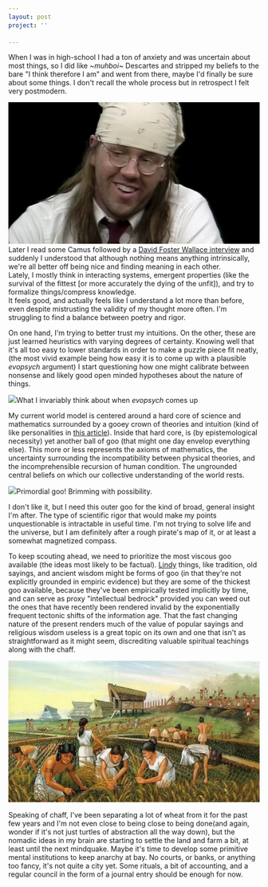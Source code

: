 ```yaml
---
layout: post
project: ''

---
```

When I was in high-school I had a ton of anxiety and was uncertain about most things, so I did like \~_muhboi_\~ Descartes and stripped my beliefs to the bare "I think therefore I am" and went from there, maybe I'd finally be sure about some things. I don't recall the whole process but in retrospect I felt very postmodern.

![](/uploads/dfw.jpg)  
Later I read some Camus followed by a [David Foster Wallace interview](https://www.youtube.com/watch?v=GopJ1x7vK2Q) and suddenly I understood that although nothing means anything intrinsically, we're all better off being nice and finding meaning in each other.  
Lately, I mostly think in interacting systems, emergent properties (like the survival of the fittest \[or more accurately the dying of the unfit\]), and try to formalize things/compress knowledge.  
It feels good, and actually feels like I understand a lot more than before, even despite mistrusting the validity of my thought more often. I'm struggling to find a balance between poetry and rigor.

On one hand, I'm trying to better trust my intuitions. On the other, these are just learned heuristics with varying degrees of certainty. Knowing well that it's all too easy to lower standards in order to make a puzzle piece fit neatly, (the most vivid example being how easy it is to come up with a plausible _evopsych_ argument) I start questioning how one might calibrate between nonsense and likely good open minded hypotheses about the nature of things.

![](https://www.history.com/.image/ar_16:9%2Cc_fill%2Ccs_srgb%2Cfl_progressive%2Cg_faces:center%2Cq_auto:good%2Cw_768/MTU3ODc5MDg3MjQwMzI0NDI1/making-flints.jpg)What I invariably think about when _evopsych_ comes up

My current world model is centered around a hard core of science and mathematics surrounded by a gooey crown of theories and intuition (kind of like personalities in [this article](https://meltingasphalt.com/prickles-and-goo/)). Inside that hard core, is (by epistemological necessity) yet another ball of goo (that might one day envelop everything else). This more or less represents the axioms of mathematics, the uncertainty surrounding the incompatibility between physical theories, and the incomprehensible recursion of human condition. The ungrounded central beliefs on which our collective understanding of the world rests.

![](https://fractalsidequests.files.wordpress.com/2019/05/goo.jpg)Primordial goo! Brimming with possibility.

I don't like it, but I need this outer goo for the kind of broad, general insight I'm after. The type of scientific rigor that would make my points unquestionable is intractable in useful time. I'm not trying to solve life and the universe, but I am definitely after a rough pirate's map of it, or at least a somewhat magnetized compass.

To keep scouting ahead, we need to prioritize the most viscous goo available (the ideas most likely to be factual). [Lindy](https://en.wikipedia.org/wiki/Lindy_effect) things, like tradition, old sayings, and ancient wisdom might be forms of goo (in that they're not explicitly grounded in empiric evidence) but they are some of the thickest goo available, because they've been empirically tested implicitly by time, and can serve as proxy "intellectual bedrock" provided you can weed out the ones that have recently been rendered invalid by the exponentially frequent tectonic shifts of the information age. That the fast changing nature of the present renders much of the value of popular sayings and religious wisdom useless is a great topic on its own and one that isn't as straightforward as it might seem, discrediting valuable spiritual teachings along with the chaff.

![](/uploads/wheat.png)

Speaking of chaff, I've been separating a lot of wheat from it for the past few years and I'm not even close to being close to being done(and again, wonder if it's not just turtles of abstraction all the way down), but the nomadic ideas in my brain are starting to settle the land and farm a bit, at least until the next mindquake. Maybe it's time to develop some primitive mental institutions to keep anarchy at bay. No courts, or banks, or anything too fancy, it's not quite a city yet. Some rituals, a bit of accounting, and a regular council in the form of a journal entry should be enough for now.